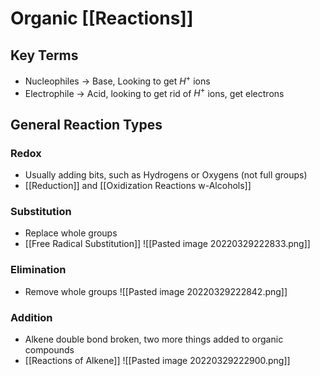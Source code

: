 # Organic [[Reactions]]
## Key Terms
- Nucleophiles -> Base, Looking to get $H^+$ ions
- Electrophile -> Acid, looking to get rid of $H^+$ ions, get electrons
## General Reaction Types
### Redox
- Usually adding bits, such as Hydrogens or Oxygens (not full groups)
- [[Reduction]] and [[Oxidization Reactions w-Alcohols]]
### Substitution
- Replace whole groups
- [[Free Radical Substitution]]
![[Pasted image 20220329222833.png]]
### Elimination
- Remove whole groups
![[Pasted image 20220329222842.png]]
### Addition
- Alkene double bond broken, two more things added to organic compounds
- [[Reactions of Alkene]]
![[Pasted image 20220329222900.png]]